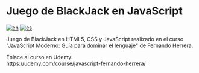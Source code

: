 # Juego de BlackJack en JavaScript
[![en](https://img.shields.io/badge/lang-en-red.svg)](https://github.com/walterrdev/blackjack-game-javascript/blob/main/README.md)
[![es](https://img.shields.io/badge/lang-es-yellow.svg)](https://github.com/walterrdev/blackjack-game-javascript/blob/main/README.es.md)

Juego de BlackJack en HTML5, CSS y JavaScript realizado en el curso "JavaScript Moderno: Guía para dominar el lenguaje" de Fernando Herrera.

Enlace al curso en Udemy:<br>
https://udemy.com/course/javascript-fernando-herrera/

